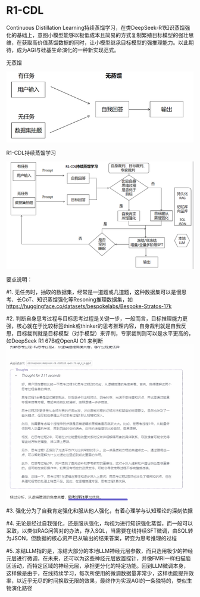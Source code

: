 # R1-CDL
Continuous Distillation Learning持续蒸馏学习，在类DeepSeek-R1知识蒸馏强化的基础上，意图小模型能够以极低成本且简易的方式复制繁殖目标模型的强壮思维，在获取高价值蒸馏数据的同时，让小模型继承目标模型的强推理能力。以此期待，成为AGI与硅基生命演化的一种新实现范式。

无蒸馏

![无蒸馏](NoMethod.png)

R1-CDL持续蒸馏学习

![持续蒸馏学习](Method.png)

要点说明：

#1. 无任务时，抽取的数据集，经常是一道题或几道题，这种数据集可以是慢思考、长CoT、知识蒸馏强化等Resoning推理数据集，如 https://huggingface.co/datasets/bespokelabs/Bespoke-Stratos-17k

#2. 判断自身思考过程与目标思考过程是关键一步，一般而言，目标推理能力更强，核心就在于比较标签think或thinker的思考推理内容，自身裁判就是自我反思，目标裁判就是目标模型（对手模型）来评判，专家裁判则可以是水平更高的，如DeepSeek R1 67B或OpenAI O1 来判断
![比较思考过程](Judge.png)

#3. 强化分为了自我肯定强化和服从他人强化，有着心理学与认知理论的深刻依据

#4. 无论是经过自我强化，还是服从强化，均视为进行知识强化蒸馏，而一般可以采取，以类似RAG问答对的办法，存入SQL，当需要在线持续SFT微调，由SQL转为JSON，但数据的核心资产已从输出的结果答案，转变为思考推理的过程

#5. 冻结LLM指的是，冻结大部分的本地LLM神经元层参数，而只选用极少的神经元层进行微调，在未来，还可以为这些神经元层放置探针，并像FMRI一样扫描脑区活动，而特定区域的神经元层，承担更分化的特定功能。回到LLM微调本身，这样做是由于，在线持续学习，每次所使用的微调数据量非常少，这样也能提升效率，以近乎无尽的时间换取无限的效果，最终作为实现AGI的一条独特的，类似生物演化路径
